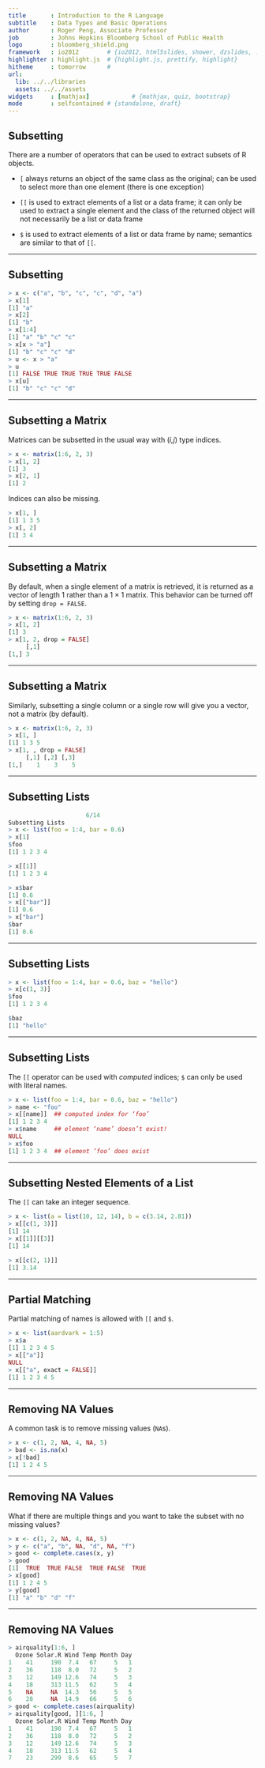 ```yaml
---
title       : Introduction to the R Language
subtitle    : Data Types and Basic Operations
author      : Roger Peng, Associate Professor
job         : Johns Hopkins Bloomberg School of Public Health
logo        : bloomberg_shield.png
framework   : io2012        # {io2012, html5slides, shower, dzslides, ...}
highlighter : highlight.js  # {highlight.js, prettify, highlight}
hitheme     : tomorrow      # 
url:
  lib: ../../libraries
  assets: ../../assets
widgets     : [mathjax]            # {mathjax, quiz, bootstrap}
mode        : selfcontained # {standalone, draft}
---
```


## Subsetting

There are a number of operators that can be used to extract subsets of R objects.
- `[` always returns an object of the same class as the original; can be used to select more than one element (there is one exception)

- `[[` is used to extract elements of a list or a data frame; it can only be used to extract a single element and the class of the returned object will not necessarily be a list or data frame

- `$` is used to extract elements of a list or data frame by name; semantics are similar to that of `[[`.

---

## Subsetting

```r
> x <- c("a", "b", "c", "c", "d", "a")
> x[1]
[1] "a"
> x[2]
[1] "b"
> x[1:4]
[1] "a" "b" "c" "c"
> x[x > "a"]
[1] "b" "c" "c" "d"
> u <- x > "a"
> u
[1] FALSE TRUE TRUE TRUE TRUE FALSE 
> x[u]
[1] "b" "c" "c" "d"
```

---

## Subsetting a Matrix

Matrices can be subsetted in the usual way with (_i,j_) type indices.

```r
> x <- matrix(1:6, 2, 3)
> x[1, 2]
[1] 3
> x[2, 1]
[1] 2
```

Indices can also be missing.

```r
> x[1, ]
[1] 1 3 5
> x[, 2]
[1] 3 4
```

---

## Subsetting a Matrix

By default, when a single element of a matrix is retrieved, it is returned as a vector of length 1 rather than a 1 × 1 matrix. This behavior can be turned off by setting `drop = FALSE`.

```r
> x <- matrix(1:6, 2, 3)
> x[1, 2]
[1] 3
> x[1, 2, drop = FALSE]
     [,1]
[1,] 3
```

---

## Subsetting a Matrix

Similarly, subsetting a single column or a single row will give you a vector, not a matrix (by default).

```r
> x <- matrix(1:6, 2, 3)
> x[1, ]
[1] 1 3 5
> x[1, , drop = FALSE]
     [,1] [,2] [,3]
[1,]    1    3    5
```

---

## Subsetting Lists

```r
￼￼￼￼￼￼￼￼￼￼￼￼￼￼￼￼￼￼￼￼￼￼6/14
Subsetting Lists
> x <- list(foo = 1:4, bar = 0.6)
> x[1]
$foo
[1] 1 2 3 4

> x[[1]]
[1] 1 2 3 4

> x$bar
[1] 0.6
> x[["bar"]]
[1] 0.6
> x["bar"]
$bar
[1] 0.6
```

---

## Subsetting Lists

```r
> x <- list(foo = 1:4, bar = 0.6, baz = "hello")
> x[c(1, 3)]
$foo
[1] 1 2 3 4

$baz
[1] "hello"
```

---

## Subsetting Lists

The `[[` operator can be used with _computed_ indices; `$` can only be used with literal names.

```r
> x <- list(foo = 1:4, bar = 0.6, baz = "hello")
> name <- "foo"
> x[[name]]  ## computed index for ‘foo’
[1] 1 2 3 4
> x$name     ## element ‘name’ doesn’t exist!
NULL
> x$foo
[1] 1 2 3 4  ## element ‘foo’ does exist
```

---

## Subsetting Nested Elements of a List

The `[[` can take an integer sequence.

```r
> x <- list(a = list(10, 12, 14), b = c(3.14, 2.81))
> x[[c(1, 3)]]
[1] 14
> x[[1]][[3]]
[1] 14

> x[[c(2, 1)]]
[1] 3.14
```

---

## Partial Matching

Partial matching of names is allowed with `[[` and `$`.

```r
> x <- list(aardvark = 1:5)
> x$a
[1] 1 2 3 4 5
> x[["a"]]
NULL
> x[["a", exact = FALSE]]
[1] 1 2 3 4 5
```

---

## Removing NA Values

A common task is to remove missing values (`NA`s).

```r
> x <- c(1, 2, NA, 4, NA, 5)
> bad <- is.na(x)
> x[!bad]
[1] 1 2 4 5
```

---

## Removing NA Values

What if there are multiple things and you want to take the subset with no missing values?

```r
> x <- c(1, 2, NA, 4, NA, 5)
> y <- c("a", "b", NA, "d", NA, "f")
> good <- complete.cases(x, y)
> good
[1]  TRUE  TRUE FALSE  TRUE FALSE  TRUE
> x[good]
[1] 1 2 4 5
> y[good]
[1] "a" "b" "d" "f"
```

---

## Removing NA Values

```r
> airquality[1:6, ]
  Ozone Solar.R Wind Temp Month Day
1    41     190  7.4   67     5   1
2    36     118  8.0   72     5   2
3    12     149 12.6   74     5   3
4    18     313 11.5   62     5   4
5    NA     NA  14.3   56     5   5
6    28     NA  14.9   66     5   6
> good <- complete.cases(airquality)
> airquality[good, ][1:6, ]
  Ozone Solar.R Wind Temp Month Day
1    41     190  7.4   67     5   1
2    36     118  8.0   72     5   2
3    12     149 12.6   74     5   3
4    18     313 11.5   62     5   4
7    23     299  8.6   65     5   7
```

